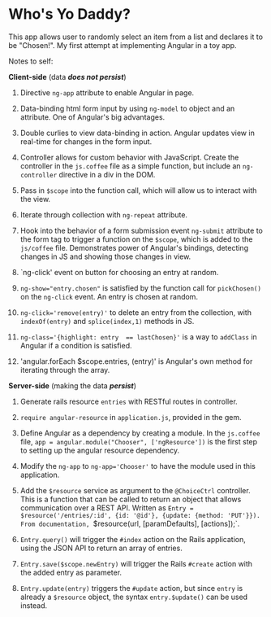 # **Who's Yo Daddy?** 

This app allows user to randomly select an item from a list and declares it to be "Chosen!".  My first attempt at implementing Angular in a toy app.

Notes to self:

**Client-side** (data **_does not persist_**)

1.  Directive `ng-app` attribute to enable Angular in page.

2.  Data-binding html form input by using `ng-model` to object and an attribute.  One of Angular's big advantages.

3.  Double curlies to view data-binding in action.  Angular updates view in real-time for changes in the form input.

4.  Controller allows for custom behavior with JavaScript.  Create the controller in the `js.coffee` file as a simple function, but include an `ng-controller` directive in a div in the DOM.

5.  Pass in `$scope` into the function call, which will allow us to interact with the view.

6.  Iterate through collection with `ng-repeat` attribute.

7.  Hook into the behavior of a form submission event `ng-submit` attribute to the form tag to trigger a function on the `$scope`, which is added to the `js/coffee` file.  Demonstrates power of Angular's bindings, detecting changes in JS and showing those changes in view.

8.  `ng-click' event on button for choosing an entry at random.

9.  `ng-show="entry.chosen"` is satisfied by the function call for `pickChosen()` on the `ng-click` event.  An entry is chosen at random.

10. `ng-click='remove(entry)'` to delete an entry from the collection, with `indexOf(entry)` and `splice(index,1)` methods in JS.

11. `ng-class='{highlight: entry  == lastChosen}'` is a way to `addClass` in Angular if a condition is satisfied.

12. 'angular.forEach $scope.entries, (entry)' is Angular's own method for iterating through the array.

**Server-side** (making the data **_persist_**)

1.  Generate rails resource `entries` with RESTful routes in controller.

2.  `require angular-resource` in `application.js`, provided in the gem.

3.  Define Angular as a dependency by creating a module.  In the `js.coffee` file, `app = angular.module("Chooser", ['ngResource'])` is the first step to setting up the angular resource dependency.

4.  Modify the `ng-app` to `ng-app='Chooser'` to have the module used in this application.

5.  Add the `$resource` service as argument to the `@ChoiceCtrl` controller.  This is a function that can be called to return an object that allows communication over a REST API.  Written as `Entry = $resource('/entries/:id', {id: '@id'}, {update: {method: 'PUT'}}). From documentation, `$resource(url, [paramDefaults], [actions]);`.

6.  `Entry.query()` will trigger the `#index` action on the Rails application, using the JSON API to return an array of entries.

7.  `Entry.save($scope.newEntry)` will trigger the Rails `#create` action with the added entry as parameter.

8.  `Entry.update(entry)` triggers the `#update` action, but since `entry` is already a `$resource` object, the syntax `entry.$update()` can be used instead.
















